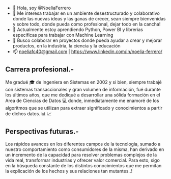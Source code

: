 - 👋 Hola, soy @NoeliaFerrero
- 👀 Me interesa trabajar en un ambiente desestructurado y colaborativo donde las nuevas ideas y las ganas de crecer, sean siempre bienvenidas y sobre todo, donde pueda      como profesional, dejar todo en la cancha!
- 🌱 Actualmente estoy aprendiendo Python, Power BI y librerias especificas para trabajar con Machine Learning
- 💞️ Busco colaborar en proyectos donde pueda  ayudar a crear y mejorar productos, en la industria, la ciencia y la educación
- 📫 noeliafc40@gmail.com | https://www.linkedin.com/in/noelia-ferrero/


## Carrera profesional.-

Me gradué 🎓 de Ingeniera en Sistemas en 2002 y si bien, siempre trabajé con sistemas transaccionales y gran volumen de información, fué durante los últimos años, que me dediqué a desarrollar una sólida formación en el Area de Ciencias de Datos 💻 donde, inmediatamente me enamoré de los algoritmos que se utilizan para extraer significado y conocimientos a partir de dichos datos. 📊 📈


## Perspectivas futuras.-

Los rápidos avances en los diferentes campos de la tecnologia, sumado a nuestro comportamiento como consumidores de la misma, han derivado en un incremento de la capacidad para resolver problemas complejos de la vida real, transformar industrias y ofrecer valor comercial. Para esto, sigo en la búsqueda constante de los distintos conocimientos que me permitan la explicación de los hechos y sus relaciones tan mutantes..!


<!---
NoeliaFerrero/NoeliaFerrero is a ✨ special ✨ repository because its `README.md` (this file) appears on your GitHub profile.
You can click the Preview link to take a look at your changes.
--->
